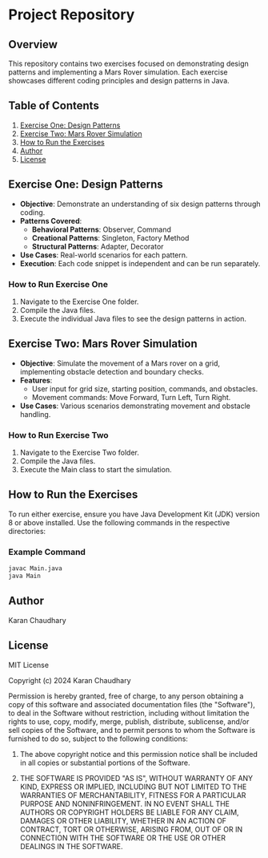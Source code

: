 # Project Repository

## Overview
This repository contains two exercises focused on demonstrating design patterns and implementing a Mars Rover simulation. Each exercise showcases different coding principles and design patterns in Java.

## Table of Contents
1. [Exercise One: Design Patterns](#exercise-one-design-patterns)
2. [Exercise Two: Mars Rover Simulation](#exercise-two-mars-rover-simulation)
3. [How to Run the Exercises](#how-to-run-the-exercises)
4. [Author](#author)
5. [License](#license)

## Exercise One: Design Patterns
- **Objective**: Demonstrate an understanding of six design patterns through coding.
- **Patterns Covered**:
  - **Behavioral Patterns**: Observer, Command
  - **Creational Patterns**: Singleton, Factory Method
  - **Structural Patterns**: Adapter, Decorator
- **Use Cases**: Real-world scenarios for each pattern.
- **Execution**: Each code snippet is independent and can be run separately.

### How to Run Exercise One
1. Navigate to the Exercise One folder.
2. Compile the Java files.
3. Execute the individual Java files to see the design patterns in action.

## Exercise Two: Mars Rover Simulation
- **Objective**: Simulate the movement of a Mars rover on a grid, implementing obstacle detection and boundary checks.
- **Features**:
  - User input for grid size, starting position, commands, and obstacles.
  - Movement commands: Move Forward, Turn Left, Turn Right.
- **Use Cases**: Various scenarios demonstrating movement and obstacle handling.

### How to Run Exercise Two
1. Navigate to the Exercise Two folder.
2. Compile the Java files.
3. Execute the Main class to start the simulation.

## How to Run the Exercises
To run either exercise, ensure you have Java Development Kit (JDK) version 8 or above installed. Use the following commands in the respective directories:

### Example Command
```bash
javac Main.java
java Main
```

## Author
Karan Chaudhary

## License
MIT License

Copyright (c) 2024 Karan Chaudhary

Permission is hereby granted, free of charge, to any person obtaining a copy of this software and associated documentation files (the "Software"), to deal in the Software without restriction, including without limitation the rights to use, copy, modify, merge, publish, distribute, sublicense, and/or sell copies of the Software, and to permit persons to whom the Software is furnished to do so, subject to the following conditions:

1. The above copyright notice and this permission notice shall be included in all copies or substantial portions of the Software.

2. THE SOFTWARE IS PROVIDED "AS IS", WITHOUT WARRANTY OF ANY KIND, EXPRESS OR IMPLIED, INCLUDING BUT NOT LIMITED TO THE WARRANTIES OF MERCHANTABILITY, FITNESS FOR A PARTICULAR PURPOSE AND NONINFRINGEMENT. IN NO EVENT SHALL THE AUTHORS OR COPYRIGHT HOLDERS BE LIABLE FOR ANY CLAIM, DAMAGES OR OTHER LIABILITY, WHETHER IN AN ACTION OF CONTRACT, TORT OR OTHERWISE, ARISING FROM, OUT OF OR IN CONNECTION WITH THE SOFTWARE OR THE USE OR OTHER DEALINGS IN THE SOFTWARE.







